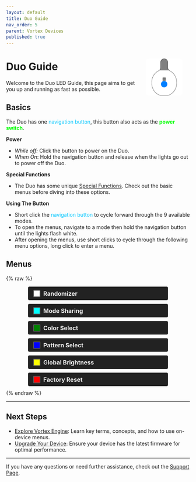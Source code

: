 ```yaml
---
layout: default
title: Duo Guide
nav_order: 5
parent: Vortex Devices
published: true
---
```


<style>
.device-icon {
   margin: 20px auto;
   width: 20%;
   height: auto;
   display: block;
   border-radius: 8px;
}

@media (min-width: 768px) {
   .device-icon {
      margin-top: 0; /* Prevent overlap with horizontal bar */
      margin-right: 0; /* Align image properly */
   }
}

.info-box {
   background-color: #171a1f;
   border: 1px solid #ddd;
   border-radius: 8px;
   padding: 15px;
   margin: 20px 0;
   box-shadow: 0 4px 6px rgba(0, 0, 0, 0.1);
}
.info-box strong {
   color: #0056b3;
}

.white { background-color: rgba(255, 255, 255); }
.cyan { background-color: rgba(0, 255, 255); }
.purple { background-color: rgba(128, 0, 128); }
.green { background-color: rgba(0, 128, 0); }
.blue { background-color: rgba(0, 0, 255); }
.yellow { background-color: rgba(255, 255, 0); }
.red { background-color: rgba(255, 0, 0); }

.rounded-box { 
   display: inline-block;
   width: 16px;
   height: 16px;
   margin-right: 8px;
   margin-left: 5px;
   border-radius: 2px;
   border: 2px solid #555;
   vertical-align: middle;
}

.color-list-entry {
   display: flex;
   align-items: center;
   font-size: 16px;
   font-weight: bold;
   margin-bottom: 10px; /* Remove bottom margin for seamless transition */
   padding: 8px;
   border: 1px solid #333;
   border-bottom: none; /* Remove bottom border */
   border-radius: 4px; /* Round top corners only */
   background-color: #222; /* Darker background */
   color: #eee; /* Light text for contrast */
   transition: background-color 0.3s; /* Smooth background color transition */
}

.color-list-entry:hover {
   background-color: #2a2a2a; /* Slightly lighter on hover */
}

.color-list-entry + div {
   margin-top: 0; /* Remove top margin for seamless transition */
   margin-bottom: 16px;
   padding-left: 30px;
   font-size: 18px;
   line-height: 1.5;
   padding: 10px;
   border: 1px solid #333;
   border-top: none; /* Remove top border */
   border-radius: 0 0 4px 4px; /* Round bottom corners only */
   background-color: #333; /* Dark background for text */
   color: #ccc; /* Light text for readability */
   transition: background-color 0.3s; /* Smooth background color transition */
}

.color-list-entry + div:hover {
   background-color: #3a3a3a; /* Slightly lighter on hover */
}

.menu-wrapper {
   padding-left: 60px;
   padding-right: 60px;
}

/* Scoped link styles within the menu section */
.menu-wrapper a {
   text-decoration: none; /* Remove default link styling */
   color: inherit; /* Inherit color from parent */
   display: block; /* Ensures the link covers the whole section */
}

.device-icon {
   margin: 20px;
   width: 20%;
   height: 20%;
}
</style>

<img align="right" width="" height="220" class="device-icon" src="assets/images/duo-logo-button-square-512.png">

# Duo Guide

Welcome to the Duo LED Guide, this page aims to get you up and running as fast as possible.


## Basics

  The Duo has one <span style="color: #00c6ff">navigation button</span>, this button also acts as the <strong style="color: #00ff00;">power switch</strong>.
</div>

**Power**

- _While off:_ Click the button to power on the Duo.
- _When On_: Hold the navigation button and release when the lights go out to power off the Duo.

**Special Functions**

- The Duo has some unique <a href="duo_special_functions_guide.html">Special Functions</div></a>. Check out the basic menus before diving into these options.

**Using The Button**

- Short click the <span style="color: #00c6ff">navigation button</span> to cycle forward through the 9 available modes.
- To open the menus, navigate to a mode then hold the navigation button until the lights flash white.
- After opening the menus, use short clicks to cycle through the following menu options, long click to enter a menu.

## Menus

{% raw %}
<div class="menu-wrapper">
<a href="randomizer_menu.html">
  <div class="color-list-entry"><span class="rounded-box white"></span>Randomizer</div>
</a>

<a href="mode_sharing_menu.html">
  <div class="color-list-entry"><span class="rounded-box cyan"></span>Mode Sharing</div>
</a>

<a href="color_select_menu.html">
  <div class="color-list-entry"><span class="rounded-box green"></span>Color Select</div>
</a>

<a href="pattern_select_menu.html">
  <div class="color-list-entry"><span class="rounded-box blue"></span>Pattern Select</div>
</a>

<a href="global_brightness_menu.html">
  <div class="color-list-entry"><span class="rounded-box yellow"></span>Global Brightness</div>
</a>

<a href="factory_reset_menu.html">
  <div class="color-list-entry"><span class="rounded-box red"></span>Factory Reset</div>
</a>
</div>
{% endraw %}

---

## Next Steps
<div class="next-steps">
  <ul>
    <li><a href="basic_usage.html">Explore Vortex Engine</a>: Learn key terms, concepts, and how to use on-device menus.</li>
    <li><a href="upgrade_guides.html">Upgrade Your Device</a>: Ensure your device has the latest firmware for optimal performance.</li>
  </ul>
</div>

---

If you have any questions or need further assistance, check out the [Support Page](support.html).




